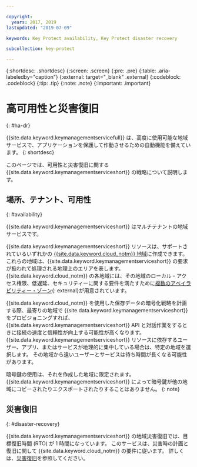 ```yaml
---

copyright:
  years: 2017, 2019
lastupdated: "2019-07-09"

keywords: Key Protect availability, Key Protect disaster recovery

subcollection: key-protect

---
```


{:shortdesc: .shortdesc}
{:screen: .screen}
{:pre: .pre}
{:table: .aria-labeledby="caption"}
{:external: target="_blank" .external}
{:codeblock: .codeblock}
{:tip: .tip}
{:note: .note}
{:important: .important}

# 高可用性と災害復旧
{: #ha-dr}

{{site.data.keyword.keymanagementservicefull}} は、高度に使用可能な地域サービスで、アプリケーションを保護して作動させるための自動機能を備えています。
{: shortdesc}

このページでは、可用性と災害復旧に関する {{site.data.keyword.keymanagementserviceshort}} の戦略について説明します。

## 場所、テナント、可用性
{: #availability}

{{site.data.keyword.keymanagementserviceshort}} はマルチテナントの地域サービスです。 

{{site.data.keyword.keymanagementserviceshort}} リソースは、サポートされているいずれかの [{{site.data.keyword.cloud_notm}} 地域](/docs/services/key-protect?topic=key-protect-regions#regions)に作成できます。これらの地域は、{{site.data.keyword.keymanagementserviceshort}} の要求が扱われて処理される地理上のエリアを表します。 {{site.data.keyword.cloud_notm}} の各地域には、その地域のローカル・アクセス権限、低遅延、セキュリティーに関する要件を満たすために[複数のアベイラビリティー・ゾーン](https://www.ibm.com/blogs/bluemix/2018/06/expansion-availability-zones-global-regions/){: external}が用意されています。

{{site.data.keyword.cloud_notm}} を使用した保存データの暗号化戦略を計画する際、最寄りの地域で {{site.data.keyword.keymanagementserviceshort}} をプロビジョニングすれば、{{site.data.keyword.keymanagementserviceshort}} API と対話作業をするときに接続の速度と信頼性が向上する可能性が高くなります。 {{site.data.keyword.keymanagementserviceshort}} リソースに依存するユーザー、アプリ、またはサービスが地理的に集中している場合は、特定の地域を選択します。 その地域から遠いユーザーとサービスは待ち時間が長くなる可能性があります。 

暗号鍵の使用は、それを作成した地域に限定されます。 {{site.data.keyword.keymanagementserviceshort}} によって暗号鍵が他の地域にコピーされたりエクスポートされたりすることはありません。
{: note}

## 災害復旧
{: #disaster-recovery}

{{site.data.keyword.keymanagementserviceshort}} の地域災害復旧では、目標復旧時間 (RTO) が 1 時間になっています。 このサービスは、災害時の計画と復旧に関して {{site.data.keyword.cloud_notm}} の要件に従います。 詳しくは、[災害復旧](/docs/overview?topic=overview-zero-downtime#disaster-recovery)を参照してください。


